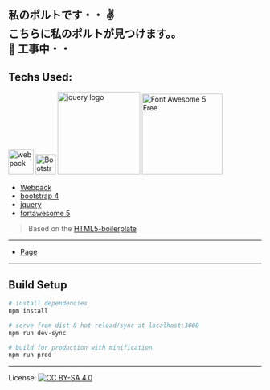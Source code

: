 <strong>私のポルトです・・</strong> :v:
<br/>
<strong>こちらに私のポルトが見つけます。。</strong>
<br/>
:construction: 工事中・・
<br/>
--

## Techs Used:

<img src="https://webpack.js.org/assets/icon-square-big.svg" title="webpack" alt="webpack" width="50" height="50" style="display:inline-block">  <img src="https://getbootstrap.com/docs/4.1/assets/brand/bootstrap-solid.svg" alt="Bootstrap logo" width="40" height="40" style="display:inline-block">  <img src="https://www.ayokasystems.com/wp-content/uploads/jquery-logo-e1450293226548.png" width="164" height="164" alt="jquery logo" style="display:inline-block">  <img src="https://pbs.twimg.com/profile_images/884859320503894016/FWL86acG_400x400.jpg" alt="Font Awesome 5 Free" width="160" height="160" style="display:inline-block">

- [Webpack](https://github.com/webpack/webpack/)
- [bootstrap 4](http://getbootstrap.com)
- [jquery](http://jquery.net)
- [fortawesome 5](http://fontawesome.com)

> Based on the [HTML5-boilerplate](https://github.com/h5bp/html5-boilerplate)

---
* [Page](https://ah-salah.github.io/portfolio/)
---
## Build Setup

``` bash
# install dependencies
npm install

# serve from dist & hot reload/sync at localhost:3000
npm run dev-sync

# build for production with minification
npm run prod

```

***
License: [![CC BY-SA 4.0](https://img.shields.io/badge/License-CC%20BY--SA%204.0-lightgrey.svg "CC")](https://creativecommons.org/licenses/by-sa/4.0/)
